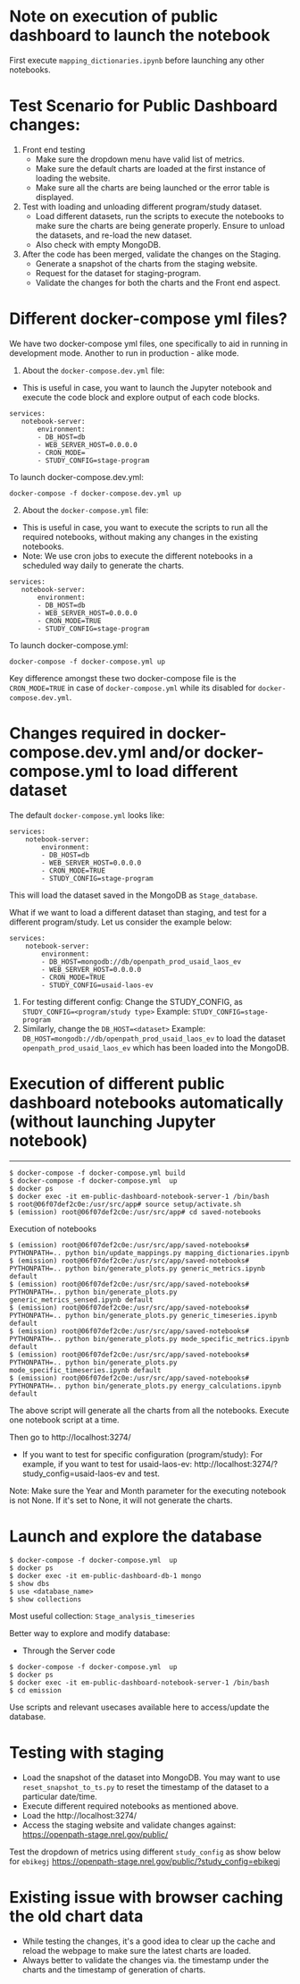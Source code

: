 # Note on execution of public dashboard to launch the notebook
First execute `mapping_dictionaries.ipynb` before launching any other notebooks.

# Test Scenario for Public Dashboard changes:
1. Front end testing
    - Make sure the dropdown menu have valid list of metrics.
    - Make sure the default charts are loaded at the first instance of loading the website.
    - Make sure all the charts are being launched or the error table is displayed.
2. Test with loading and unloading different program/study dataset. 
    - Load different datasets, run the scripts to execute the notebooks to make sure the charts are being generate properly. Ensure to unload the datasets, and re-load the new dataset.
    - Also check with empty MongoDB.
3. After the code has been merged, validate the changes on the Staging.
    - Generate a snapshot of the charts from the staging website.
    - Request for the dataset for staging-program.
    - Validate the changes for both the charts and the Front end aspect.

# Different docker-compose yml files?
We have two docker-compose yml files, one specifically to aid in running in development mode. Another to run in production - alike mode.

1. About the `docker-compose.dev.yml` file:
 - This is useful in case, you want to launch the Jupyter notebook and execute the code block and explore output of each code blocks.
 ```
services:
    notebook-server:
        environment:
        - DB_HOST=db
        - WEB_SERVER_HOST=0.0.0.0
        - CRON_MODE=
        - STUDY_CONFIG=stage-program
```

To launch docker-compose.dev.yml:
```
docker-compose -f docker-compose.dev.yml up
```

2. About the `docker-compose.yml` file:
 - This is useful in case, you want to execute the scripts to run all the required notebooks, without making any changes in the existing notebooks.
 - Note: We use cron jobs to execute the different notebooks in a scheduled way daily to generate the charts.
 ```
services:
    notebook-server:
        environment:
        - DB_HOST=db
        - WEB_SERVER_HOST=0.0.0.0
        - CRON_MODE=TRUE
        - STUDY_CONFIG=stage-program
```

To launch docker-compose.yml:
```
docker-compose -f docker-compose.yml up
```

 Key difference amongst these two docker-compose file is the `CRON_MODE=TRUE` in case of `docker-compose.yml` while its disabled for `docker-compose.dev.yml`.

# Changes required in docker-compose.dev.yml and/or docker-compose.yml to load different dataset

The default `docker-compose.yml` looks like:
```
services:
    notebook-server:
        environment:
        - DB_HOST=db
        - WEB_SERVER_HOST=0.0.0.0
        - CRON_MODE=TRUE
        - STUDY_CONFIG=stage-program
```
This will load the dataset saved in the MongoDB as `Stage_database`.

What if we want to load a different dataset than staging, and test for a different program/study.
Let us consider the example below:
```
services:
    notebook-server:
        environment:
        - DB_HOST=mongodb://db/openpath_prod_usaid_laos_ev
        - WEB_SERVER_HOST=0.0.0.0
        - CRON_MODE=TRUE
        - STUDY_CONFIG=usaid-laos-ev
```
1. For testing different config: Change the STUDY_CONFIG, as
 `STUDY_CONFIG=<program/study type>`
 Example: `STUDY_CONFIG=stage-program`
1. Similarly, change the `DB_HOST=<dataset>`
Example: `DB_HOST=mongodb://db/openpath_prod_usaid_laos_ev`
to load the dataset `openpath_prod_usaid_laos_ev` which has been loaded into the MongoDB.

# Execution of different public dashboard notebooks automatically (without launching Jupyter notebook)
---

``` 
$ docker-compose -f docker-compose.yml build
$ docker-compose -f docker-compose.yml  up 
$ docker ps
$ docker exec -it em-public-dashboard-notebook-server-1 /bin/bash
$ root@06f07def2c0e:/usr/src/app# source setup/activate.sh
$ (emission) root@06f07def2c0e:/usr/src/app# cd saved-notebooks
```

Execution of notebooks
```
$ (emission) root@06f07def2c0e:/usr/src/app/saved-notebooks# PYTHONPATH=.. python bin/update_mappings.py mapping_dictionaries.ipynb
$ (emission) root@06f07def2c0e:/usr/src/app/saved-notebooks# PYTHONPATH=.. python bin/generate_plots.py generic_metrics.ipynb default
$ (emission) root@06f07def2c0e:/usr/src/app/saved-notebooks# PYTHONPATH=.. python bin/generate_plots.py generic_metrics_sensed.ipynb default
$ (emission) root@06f07def2c0e:/usr/src/app/saved-notebooks# PYTHONPATH=.. python bin/generate_plots.py generic_timeseries.ipynb default
$ (emission) root@06f07def2c0e:/usr/src/app/saved-notebooks# PYTHONPATH=.. python bin/generate_plots.py mode_specific_metrics.ipynb default
$ (emission) root@06f07def2c0e:/usr/src/app/saved-notebooks# PYTHONPATH=.. python bin/generate_plots.py mode_specific_timeseries.ipynb default
$ (emission) root@06f07def2c0e:/usr/src/app/saved-notebooks# PYTHONPATH=.. python bin/generate_plots.py energy_calculations.ipynb default
```
The above script will generate all the charts from all the notebooks. Execute one notebook script at a time.

Then go to http://localhost:3274/

- If you want to test for specific configuration (program/study):
For example, if you want to test for usaid-laos-ev:
    http://localhost:3274/?study_config=usaid-laos-ev
and test.

Note: Make sure the Year and Month parameter for the executing notebook is not None. If it's set to None, it will not generate the charts.

# Launch and explore the database
```
$ docker-compose -f docker-compose.yml  up 
$ docker ps
$ docker exec -it em-public-dashboard-db-1 mongo
$ show dbs
$ use <database_name>
$ show collections
```

Most useful collection: `Stage_analysis_timeseries`

Better way to explore and modify database:
- Through the Server code

```
$ docker-compose -f docker-compose.yml  up 
$ docker ps
$ docker exec -it em-public-dashboard-notebook-server-1 /bin/bash
$ cd emission
```

Use scripts and relevant usecases available here to access/update the database.

# Testing with staging 
- Load the snapshot of the dataset into MongoDB.
You may want to use `reset_snapshot_to_ts.py` to reset the timestamp of the dataset to a particular date/time.
- Execute different required notebooks as mentioned above.
- Load the http://localhost:3274/
- Access the staging website and validate changes against: https://openpath-stage.nrel.gov/public/

Test the dropdown of metrics using different `study_config` as show below for `ebikegj`
https://openpath-stage.nrel.gov/public/?study_config=ebikegj

# Existing issue with browser caching the old chart data
- While testing the changes, it's a good idea to clear up the cache and reload the webpage to make sure the latest charts are loaded.
- Always better to validate the changes via. the timestamp under the charts and the timestamp of generation of charts.